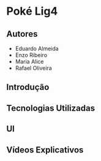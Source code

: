 # Poké Lig4

## Autores
- Eduardo Almeida
- Enzo Ribeiro
- Maria Alice
- Rafael Oliveira

## Introdução

## Tecnologias Utilizadas

## UI

## Vídeos Explicativos
